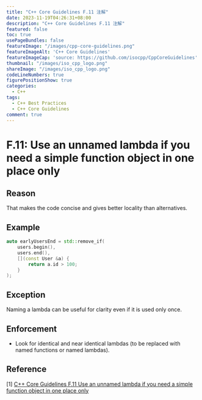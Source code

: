 ```yaml
---
title: "C++ Core Guidelines F.11 注解"
date: 2023-11-19T04:26:31+08:00
description: "C++ Core Guidelines F.11 注解"
featured: false
toc: true
usePageBundles: false
featureImage: "/images/cpp-core-guidelines.png"
featureImageAlt: 'C++ Core Guidelines'
featureImageCap: 'source: https://github.com/isocpp/CppCoreGuidelines'
thumbnail: "/images/iso_cpp_logo.png"
shareImage: "/images/iso_cpp_logo.png"
codeLineNumbers: true
figurePositionShow: true
categories:
  - C++
tags:
  - C++ Best Practices
  - C++ Core Guidelines
comment: true
---
```


# F.11: Use an unnamed lambda if you need a simple function object in one place only

## Reason

That makes the code concise and gives better locality than alternatives.

## Example

```c++
auto earlyUsersEnd = std::remove_if(
    users.begin(),
    users.end(),
    [](const User &a) {
        return a.id > 100;
    }
);
```

## Exception

Naming a lambda can be useful for clarity even if it is used only once.

## Enforcement

- Look for identical and near identical lambdas (to be replaced with named functions or named lambdas).

## Reference

[1] [C++ Core Guidelines F.11 Use an unnamed lambda if you need a simple function object in one place only](https://isocpp.github.io/CppCoreGuidelines/CppCoreGuidelines#f11-use-an-unnamed-lambda-if-you-need-a-simple-function-object-in-one-place-only)
